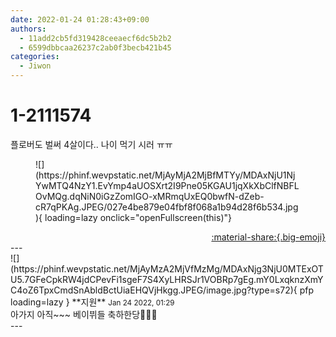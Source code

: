 ```yaml
---
date: 2022-01-24 01:28:43+09:00
authors:
  - 11add2cb5fd319428ceeaecf6dc5b2b2
  - 6599dbbcaa26237c2ab0f3becb421b45
categories:
  - Jiwon
---
```


# 1-2111574

<div class="post-container" markdown="1">
<div class="content-container md-sidebar__scrollwrap" markdown="1">

플로버도 벌써 4살이다.. 나이 먹기 시러 ㅠㅠ
<figure markdown="1">
![](https://phinf.wevpstatic.net/MjAyMjA2MjBfMTYy/MDAxNjU1NjYwMTQ4NzY1.EvYmp4aUOSXrt2I9Pne05KGAU1jqXkXbClfNBFLOvMQg.dqNiN0iGzZomIGO-xMRmqUxEQ0bwfN-dZeb-cR7qPKAg.JPEG/027e4be879e04fbf8f068a1b94d28f6b534.jpg){ loading=lazy onclick="openFullscreen(this)"}
</figure>


</div>
</div>

<div style="text-align: right;" markdown="1">
<a href="https://weverse.io/fromis9/fanpost/1-2111574" style="text-align: right;">:material-share:{.big-emoji}</a>
</div>
---

<div class="comments-container md-sidebar__scrollwrap" markdown="1">
<div class="comment" markdown="1">
<div class='id-container' markdown="1">
![](https://phinf.wevpstatic.net/MjAyMzA2MjVfMzMg/MDAxNjg3NjU0MTExOTU5.7GFeCpkRW4jdCPevFi1sgeF7S4XyLHRSJr1VOBRp7gEg.mY0LxqknzXmYC4oZ6TpxCmdSnAbldBctUiaEHQVjHkgg.JPEG/image.jpg?type=s72){ pfp loading=lazy }
**<span class="artist">지원</span>** <small>Jan 24 2022, 01:29</small><br>
</div>
<div class='comment-body' markdown="1">
아가지 아직~~~ 베이뷔들 축하한당💙💙💙
</div>
</div>
</div>
---
